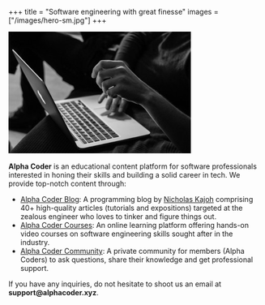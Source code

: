 +++
title = "Software engineering with great finesse"
images = ["/images/hero-sm.jpg"]
+++

![](/images/hero-sm.jpg)

__Alpha Coder__ is an educational content platform for software professionals interested in honing their skills and building a solid career in tech. We provide top-notch content through:

- [Alpha Coder Blog](/blog/): A programming blog by [Nicholas Kajoh](https://terna.dev) comprising 40+ high-quality articles (tutorials and expositions) targeted at the zealous engineer who loves to tinker and figure things out.
- [Alpha Coder Courses](https://courses.alphacoder.xyz): An online learning platform offering hands-on video courses on software engineering skills sought after in the industry.
- [Alpha Coder Community](https://community.alphacoder.xyz): A private community for members (Alpha Coders) to ask questions, share their knowledge and get professional support.

If you have any inquiries, do not hesitate to shoot us an email at __support@alphacoder.xyz__.